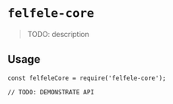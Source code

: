 # `felfele-core`

> TODO: description

## Usage

```
const felfeleCore = require('felfele-core');

// TODO: DEMONSTRATE API
```
